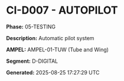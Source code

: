 # CI-D007 - AUTOPILOT

**Phase:** 05-TESTING

**Description:** Automatic pilot system

**AMPEL:** AMPEL-01-TUW (Tube and Wing)

**Segment:** D-DIGITAL

**Generated:** 2025-08-25 17:27:29 UTC
